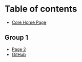 # Table of contents

* [Core Home Page](README.md)

## Group 1

* [Page 2](group-1/page-2.md)
* [GitHub](group-1/github.md)
